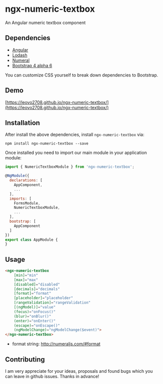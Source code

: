 # ngx-numeric-textbox

An Angular numeric textbox component

## Dependencies

* [Angular](https://angular.io)
* [Lodash](https://lodash.com)
* [Numeral](http://numeraljs.com)
* [Bootstrap 4 alpha 6](https://v4-alpha.getbootstrap.com)

You can customize CSS yourself to break down dependencies to Bootstrap.

## Demo

[https://leovo2708.github.io/ngx-numeric-textbox/](https://leovo2708.github.io/ngx-numeric-textbox/)

## Installation

After install the above dependencies, install `ngx-numeric-textbox` via:
```shell
npm install ngx-numeric-textbox --save
```
Once installed you need to import our main module in your application module:
```js
import { NumericTextboxModule } from 'ngx-numeric-textbox';

@NgModule({
  declarations: [
    AppComponent,
    ...
  ],
  imports: [
    FormsModule,
    NumericTextboxModule,
    ...
  ],  
  bootstrap: [
    AppComponent
  ]
})
export class AppModule {
}
```

## Usage

```html
<ngx-numeric-textbox
    [min]="min"
    [max]="max"
    [disabled]="disabled"
    [decimals]="decimals"
    [format]="format"
    [placeholder]="placeholder"
    [rangeValidation]="rangeValidation"
    [(ngModel)]="value"
    (focus)="onFocus()"
    (blur)="onBlur()"
    (enter)="onEnter()"
    (escape)="onEscape()"
    (ngModelChange)="ngModelChange($event)">
</ngx-numeric-textbox>
```

* format string: http://numeraljs.com/#format

## Contributing

I am very appreciate for your ideas, proposals and found bugs which you can leave in github issues. Thanks in advance!
